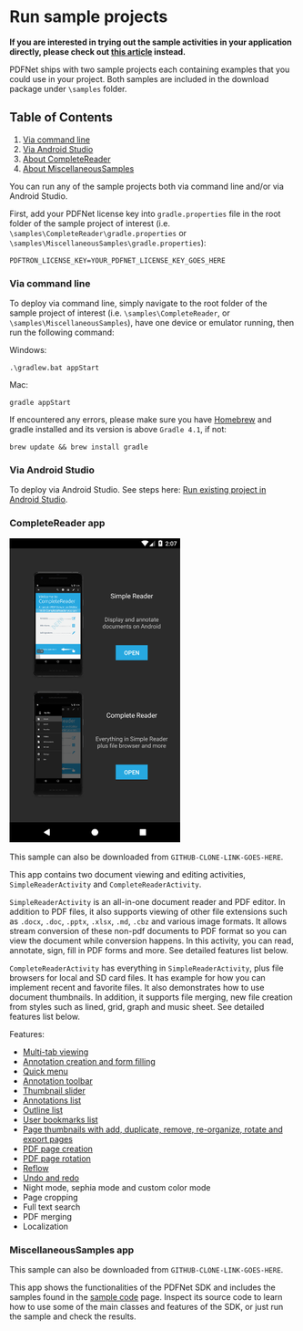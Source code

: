 # Run sample projects

**If you are interested in trying out the sample activities in your application directly, please check out [this article](/android/guides/getting-started/try-demo) instead.**

PDFNet ships with two sample projects each containing examples that you could use in your project. Both samples are included in the download package under `\samples` folder.

## Table of Contents  
1. [Via command line](#via-command-line)
2. [Via Android Studio](#via-android-studio)
3. [About CompleteReader](#completereader-app)
4. [About MiscellaneousSamples](#miscellaneoussamples-app)

You can run any of the sample projects both via command line and/or via Android Studio.

First, add your PDFNet license key into `gradle.properties` file in the root folder of the sample project of interest (i.e. `\samples\CompleteReader\gradle.properties` or `\samples\MiscellaneousSamples\gradle.properties`):

```
PDFTRON_LICENSE_KEY=YOUR_PDFNET_LICENSE_KEY_GOES_HERE
```

### Via command line

To deploy via command line, simply navigate to the root folder of the sample project of interest (i.e. `\samples\CompleteReader`, or `\samples\MiscellaneousSamples`), have one device or emulator running, then run the following command:

Windows:
```shell
.\gradlew.bat appStart
```

Mac:
```shell
gradle appStart
```

If encountered any errors, please make sure you have [Homebrew](https://brew.sh/) and gradle installed and its version is above `Gradle 4.1`, if not:
```shell
brew update && brew install gradle
```

### Via Android Studio

To deploy via Android Studio. See steps here:
[Run existing project in Android Studio](/android/guides/faq/run-in-android-studio).

### CompleteReader app

<img alt='CompleteReader image' src='img/complete_reader_app.png' width='300' />

This sample can also be downloaded from `GITHUB-CLONE-LINK-GOES-HERE`.

This app contains two document viewing and editing activities, `SimpleReaderActivity` and `CompleteReaderActivity`.

`SimpleReaderActivity` is an all-in-one document reader and PDF editor. In addition to PDF files, it also supports viewing of other file extensions such as `.docx`, `.doc`, `.pptx`, `.xlsx`, `.md`, `.cbz` and various image formats. It allows stream conversion of these non-pdf documents to PDF format so you can view the document while conversion happens. In this activity, you can read, annotate, sign, fill in PDF forms and more. See detailed features list below.

`CompleteReaderActivity` has everything in `SimpleReaderActivity`, plus file browsers for local and SD card files. It has example for how you can implement recent and favorite files. It also demonstrates how to use document thumbnails. In addition, it supports file merging, new file creation from styles such as lined, grid, graph and music sheet. See detailed features list below.

Features:
- [Multi-tab viewing](/android/guides/getting-started/using_fragment)
- [Annotation creation and form filling](/android/guides/basics/tools)
- [Quick menu](/android/guides/basics/quick-menu)
- [Annotation toolbar](/android/guides/basics/annotation-toolbar)
- [Thumbnail slider](/android/guides/basics/thumbnail-slider)
- [Annotations list](/android/guides/basics/annotations)
- [Outline list](/android/guides/basics/outline)
- [User bookmarks list](/android/guides/basics/user_bookmarks)
- [Page thumbnails with add, duplicate, remove, re-organize, rotate and export pages](/android/guides/basics/thumbnails_view)
- [PDF page creation](/android/guides/basics/add_page)
- [PDF page rotation](/android/guides/basics/rotate_pages)
- [Reflow](/android/guides/basics/reflow)
- [Undo and redo](/android/guides/basics/undo-redo)
- Night mode, sephia mode and custom color mode
- Page cropping
- Full text search
- PDF merging
- Localization

### MiscellaneousSamples app

This sample can also be downloaded from `GITHUB-CLONE-LINK-GOES-HERE`.

This app shows the functionalities of the PDFNet SDK and includes the samples found in the [sample code](http://www.pdftron.com/pdfnet/samplecode.html) page. Inspect its source code to learn how to use some of the main classes and features of the SDK, or just run the sample and check the results.
